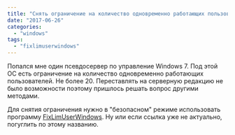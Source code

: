 ```yaml
---
title: "Снять ограничение на количество одновременно работающих пользователей в Windows 7"
date: "2017-06-26"
categories: 
  - "windows"
tags: 
  - "fixlimuserwindows"
---
```


<!--more-->

Попался мне один псевдосервер по управление Windows 7. Под этой ОС есть ограничение на количество одновременно работающих пользователей.
Не более 20. Переставлять на серверную редакцию не было возможности поэтому пришлось решать вопрос другими методами.

Для снятия ограничения нужно в "безопасном" режиме использовать программу [FixLimUserWindows](http://dfiles.ru/files/t7uctwjv2).
Ну или если ссылка уже не актуально, погуглить по этому названию.
